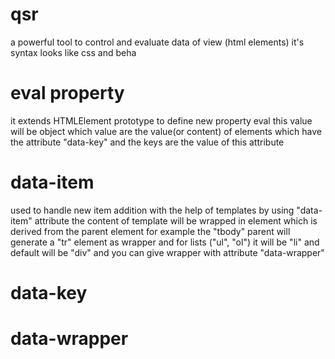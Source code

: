 # qsr

a powerful tool to control and evaluate data of view (html elements)
it's syntax looks like css and beha

# eval property

it extends HTMLElement prototype to define new property eval
this value will be object which value are the value(or content) of elements which have the attribute "data-key" and
the keys are the value of this attribute

# data-item

used to handle new item addition with the help of templates by using "data-item" attribute
the content of template will be wrapped in element which is derived from the parent element
for example the "tbody" parent will generate a "tr" element as wrapper and for lists ("ul", "ol") it will be "li"
and default will be "div" and you can give wrapper with attribute "data-wrapper"

# data-key

# data-wrapper
